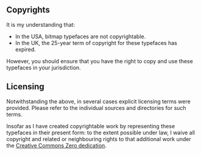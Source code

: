 Copyrights
----------

It is my understanding that:  

- In the USA, bitmap typefaces are not copyrightable.  
- In the UK, the 25-year term of copyright for these typefaces has expired.  

However, you should ensure that you have the right to copy and use these typefaces in your jurisdiction.  


Licensing
---------

Notwithstanding the above, in several cases explicit licensing terms were provided.
Please refer to the individual sources and directories for such terms.  

Insofar as I have created copyrightable work by representing these typefaces in their present form:
to the extent possible under law, I waive all copyright
and related or neighbouring rights to that additional work under the
[Creative Commons Zero dedication](http://creativecommons.org/publicdomain/zero/1.0/).


